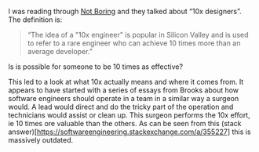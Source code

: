 I was reading through [Not Boring](https://www.notboring.co/p/userleap-and-differentiating-insights-611/comments#comment-1470315) and they talked about “10x designers”. The definition is:


> “The idea of a "10x engineer" is popular in Silicon Valley and is used to refer to a rare engineer who can achieve 10 times more than an average developer.”

Is is possible for someone to be 10 times as effective?

This led to a look at what 10x actually means and where it comes from. It appears to have started with a series of essays from Brooks about how software engineers should operate in a team in a similar way a surgeon would. A lead would direct and do the tricky part of the operation and technicians would assist or clean up. This surgeon performs the 10x effort, ie 10 times ore valuable than the others. As can be seen from this (stack answer)[https://softwareengineering.stackexchange.com/a/355227] this is massively outdated. 
